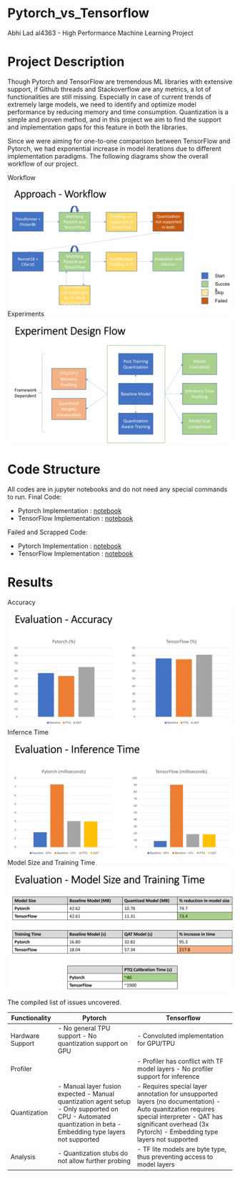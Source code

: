 # Pytorch_vs_Tensorflow
Abhi Lad al4363 - High Performance Machine Learning Project
# Project Description
Though Pytorch and TensorFlow are tremendous ML libraries with extensive support, if Github threads and Stackoverflow are any metrics, a lot of functionalities are still missing.
Especially in case of current trends of extremely large models, we need to identify and optimize model performance by reducing memory and time consumption.
Quantization is a simple and proven method, and in this project we aim to find the support and implementation gaps for this feature in both the libraries.

Since we were aiming for one-to-one comparison between TensorFlow and Pytorch, we had exponential increase in model iterations due to different implementation paradigms.
The following diagrams show the overall workflow of our project.

Workflow
![workflow](./workflow.png)
Experiments
![experiments](./experiment_flow.png)

# Code Structure
All codes are in jupyter notebooks and do not need any special commands to run.
Final Code:
* Pytorch Implementation : [notebook](Profile_pt_clf.ipynb)
* TensorFlow Implementation : [notebook](Profile_tf_clf.ipynb)

Failed and Scrapped Code:
* Pytorch Implementation : [notebook](Failed_Pytorch_image_captioning.ipynb)
* TensorFlow Implementation : [notebook](Failed_Tensorflow_image_captioning.ipynb)

# Results
Accuracy
![accuracy](./accuracy.png)
Infernce Time
![inference](./inference_time.png)
Model Size and Training Time
![modelsize](./model_size.png)

The compiled list of issues uncovered.

| Functionality    | Pytorch                                                                                                                                                         | Tensorflow                                                                                                                                                                                                         |
|------------------|-----------------------------------------------------------------------------------------------------------------------------------------------------------------|--------------------------------------------------------------------------------------------------------------------------------------------------------------------------------------------------------------------|
| Hardware Support | - No general TPU support - No quantization support on GPU                                                                                                       | - Convoluted implementation for GPU/TPU                                                                                                                                                                            |
| Profiler         |                                                                                                                                                                 | - Profiler has conflict with TF model layers - No profiler support for inference                                                                                                                                   |
| Quantization     | - Manual layer fusion expected - Manual quantization agent setup - Only supported on CPU - Automated quantization in beta - Embedding type layers not supported | - Requires special layer annotation for   unsupported layers (no documentation) - Auto quanitzation requires special interpreter - QAT has significant overhead (3x Pytorch) - Embedding type layers not supported |
| Analysis         | - Quantization stubs do not allow    further probing                                                                                                            | - TF lite models are byte type, thus    preventing access to model layers                                                                                                                                          |
